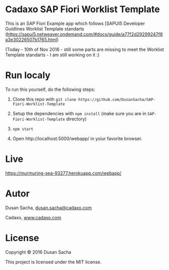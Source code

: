 # Cadaxo SAP Fiori Worklist Template

This is an SAP Fiori Example app which follows [SAPUI5 Developer Guidlines Worklist Template standarts (https://sapui5.netweaver.ondemand.com/#docs/guide/a77f2d29299247f8a3e30226507b1765.html)

(Today - 10th of Nov 2016 - still some parts are missing to meet the Worklist Template standarts - I am still working on it :)

# Run localy

To run this yourself, do the following steps:

1. Clone this repo with `git clone https://github.com/DusanSacha/SAP-Fiori-Worklist-Template`

2. Setup the dependencies with `npm install` (make sure you are in `SAP-Fiori-Worklist-Template` directory)

3. `npm start`

4. Open http://localhost:5000/webapp/ in yoiur favorite browser.

# Live

https://murmuring-sea-93277.herokuapp.com/webapp/

# Autor
Dusan Sacha, dusan.sacha@cadaxo.com

Cadaxo, www.cadaxo.com

# License

Copyright © 2016 Dusan Sacha

This project is licensed under the MIT license.
